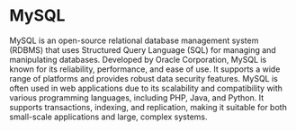 # MySQL
MySQL is an open-source relational database management system (RDBMS) that uses Structured Query Language (SQL) for managing and manipulating databases. Developed by Oracle Corporation, MySQL is known for its reliability, performance, and ease of use. It supports a wide range of platforms and provides robust data security features. MySQL is often used in web applications due to its scalability and compatibility with various programming languages, including PHP, Java, and Python. It supports transactions, indexing, and replication, making it suitable for both small-scale applications and large, complex systems.